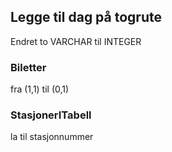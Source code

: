 ## Legge til dag på togrute

Endret to VARCHAR til INTEGER


### Biletter
fra (1,1) til (0,1)


### StasjonerITabell
la til stasjonnummer